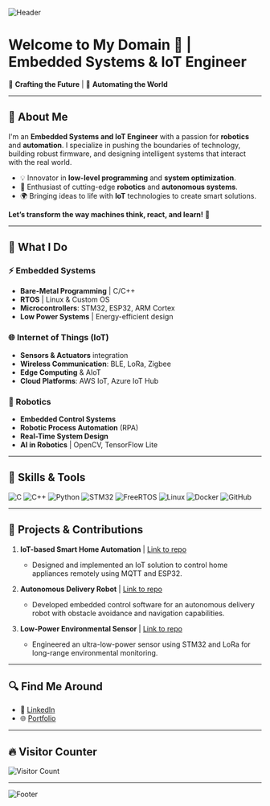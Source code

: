 ![Header]([https://your-image-link-here.com/banner.jpg](https://image.lexica.art/full_jpg/0bf3310a-e2aa-4a7e-80a8-4b03f1a48e65))

# Welcome to My Domain 👾 | **Embedded Systems** & **IoT Engineer**

🔧 **Crafting the Future** | 🔬 **Automating the World**

---

## 👾 About Me

I'm an **Embedded Systems and IoT Engineer** with a passion for **robotics** and **automation**. I specialize in pushing the boundaries of technology, building robust firmware, and designing intelligent systems that interact with the real world.

- 💡 Innovator in **low-level programming** and **system optimization**.
- 🤖 Enthusiast of cutting-edge **robotics** and **autonomous systems**.
- 🌍 Bringing ideas to life with **IoT** technologies to create smart solutions.
  
**Let’s transform the way machines think, react, and learn!** 🚀

---

## 💼 What I Do

### ⚡ Embedded Systems
- **Bare-Metal Programming** | C/C++
- **RTOS** | Linux & Custom OS
- **Microcontrollers**: STM32, ESP32, ARM Cortex
- **Low Power Systems** | Energy-efficient design

### 🌐 Internet of Things (IoT)
- **Sensors & Actuators** integration
- **Wireless Communication**: BLE, LoRa, Zigbee
- **Edge Computing** & AIoT
- **Cloud Platforms**: AWS IoT, Azure IoT Hub

### 🤖 Robotics
- **Embedded Control Systems**
- **Robotic Process Automation** (RPA)
- **Real-Time System Design**
- **AI in Robotics** | OpenCV, TensorFlow Lite

---

## 🌟 Skills & Tools

![C](https://img.shields.io/badge/C-00599C?style=flat&logo=c&logoColor=white)
![C++](https://img.shields.io/badge/C++-00599C?style=flat&logo=cplusplus&logoColor=white)
![Python](https://img.shields.io/badge/Python-3776AB?style=flat&logo=python&logoColor=white)
![STM32](https://img.shields.io/badge/STM32-03234B?style=flat&logo=stmicroelectronics&logoColor=white)
![FreeRTOS](https://img.shields.io/badge/FreeRTOS-00599C?style=flat&logo=freertos&logoColor=white)
![Linux](https://img.shields.io/badge/Linux-FCC624?style=flat&logo=linux&logoColor=black)
![Docker](https://img.shields.io/badge/Docker-2496ED?style=flat&logo=docker&logoColor=white)
![GitHub](https://img.shields.io/badge/GitHub-181717?style=flat&logo=github&logoColor=white)

---

## 🚀 Projects & Contributions

1. **IoT-based Smart Home Automation** | [Link to repo](#)
   - Designed and implemented an IoT solution to control home appliances remotely using MQTT and ESP32.

2. **Autonomous Delivery Robot** | [Link to repo](#)
   - Developed embedded control software for an autonomous delivery robot with obstacle avoidance and navigation capabilities.

3. **Low-Power Environmental Sensor** | [Link to repo](#)
   - Engineered an ultra-low-power sensor using STM32 and LoRa for long-range environmental monitoring.

---

## 🔍 Find Me Around

- 💼 [LinkedIn](https://www.linkedin.com/in/arijsaleh/)
- 🌐 [Portfolio](https://github.arijsaaleh.io/)

---

## 🔥 Visitor Counter

![Visitor Count](https://visitor-badge.laobi.icu/badge?page_id=ArijSaaleh.ArijSaaleh)

---

![Footer](https://your-image-link-here.com/footer.jpg)
